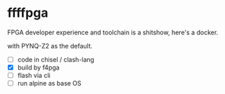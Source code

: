 # ffffpga

FPGA developer experience and toolchain is a shitshow, here's a docker.

with PYNQ-Z2 as the default.

- [ ] code in chisel / clash-lang
- [x] build by f4pga
- [ ] flash via cli
- [ ] run alpine as base OS
